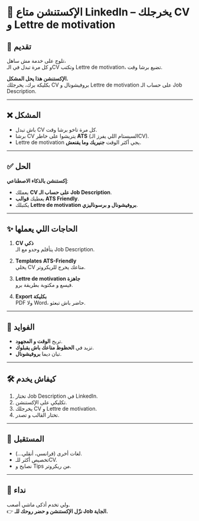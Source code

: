 # 🚀 الإكستنشن متاع LinkedIn – يخرجلك CV و Lettre de motivation 

## 📌 تقديم
تلوج على خدمة مش ساهل،  
و كل مرة تبدل في الـCV وتكتب Lettre de motivation، تضيع برشا وقت.  

**الإكستنشن هذا يحل المشكل.**  
بكليكة برك، يخرجلك CV بروفيشونال و Lettre de motivation على حساب الـ Job Description.  

---

## ❌ المشكل
- باش تبدل CV كل مرة تاخو برشا وقت.  
- برشا CV يتريشوا على خاطر **ATS** (السيستام اللي يفرز الـCV).  
- Lettre de motivation يجي أكثر الوقت **جنيريك وما يقنعش**.  

---

## ✅ الحل
**إكستنشن بالذكاء الاصطناعي**:  
- يعملك **CV على حساب الـ Job Description**.  
- يعطيك **قوالب ATS Friendly**.  
- يكتبلك **Lettre de motivation بروفيشونال و برسوناليزي**.  

---

## ✨ الحاجات اللي يعملها
1. **CV ذكي**  
   يتأقلم وحدو مع الـ Job Description.  

2. **Templates ATS-Friendly**  
   يخلي CV متاعك يخرج للريكروتر.  

3. **Lettre de motivation جاهزة**  
   فيسع و مكتوبة بطريقة برو.  

4. **Export بكليكة**  
   PDF ولا Word، حاضر باش تبعثو.  

---

## 🎯 الفوايد
- تربح **الوقت و المجهود**.  
- تزيد في **الحظوظ متاعك باش يقبلوك**.  
- تبان ديما **بروفيشونال**.  

---

## 🛠️ كيفاش يخدم
1. تختار Job Description في LinkedIn.  
2. تكليكي على الإكستنشن.  
3. يخرجلك CV و Lettre de motivation.  
4. تختار القالب و تصدر.  

---

## 🌟 المستقبل
- لغات أخرى (فرانسي، أنقلي...).  
- تخصيص أكثر للـCV.  
- نصايح و Tips من ريكروتر.  

---

## 📢 نداء
ولي تخدم أذكى ماشي أصعب.  
👉 **نزّل الإكستنشن و حضر روحك للـ Job الجاية.**
